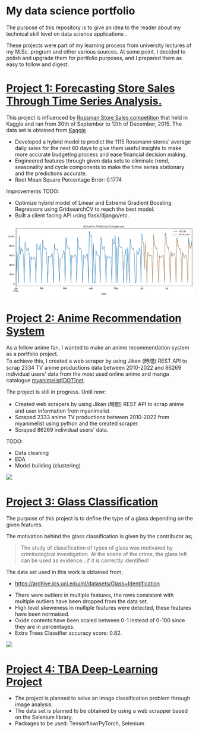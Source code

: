 # My data science portfolio
The purpose of this repository is to give an idea to the reader about my technical skill level on data science applications .

These projects were part of my learning process from university lectures of my M.Sc. program and other various sources. At some point, I decided to polish and upgrade them for portfolio purposes, and I prepared them as easy to follow and digest.

# [Project 1: Forecasting Store Sales Through Time Series Analysis.](https://github.com/ildeniz/ML-2022-003-Forecasting_Store_Sales_Through_Time_Series_Analysis) 
This project is influenced by [Rossman Store Sales competition](https://www.kaggle.com/competitions/rossmann-store-sales) that held in Kaggle and ran from 30th of September to 12th of December, 2015.
The data set is obtained from [Kaggle](https://www.kaggle.com/competitions/rossmann-store-sales/data)

* Developed a hybrid model to predict the 1115 Rossmann stores' average daily sales for the next 60 days to give them useful insights to make more accurate budgeting process and ease financial decision making.
* Engineered features through given data sets to eliminate trend, seasonality and cycle components to make the time series stationary and the predictions accurate.
* Root Mean Square Percentage Error: 0.1774

Improvements TODO:
  * Optimize hybrid model of Linear and Extreme Gradient Boosting Regressors using GridsearchCV to reach the best model.
  * Built a client facing API using flask/django/etc.

![](/Images/Actual_vs_Prediction_comparison.png )

# [Project 2: Anime Recommendation System](https://github.com/ildeniz/Anime_Recommendation_System)  
As a fellow anime fan, I wanted to make an anime recommendation system as a portfolio project.  
To achieve this, I created a web scraper by using Jikan (時間) REST API to scrap 2334 TV anime productions data between 2010-2022 and 86269 individual users' data from the most used online anime and manga catalogue [myanimelist[DOT]net](https://myanimelist.net/).

The project is still in progress. Until now:
* Created web scrapers by using Jikan (時間) REST API to scrap anime and user information from myanimelist.
* Scraped 2333 anime TV productions between 2010-2022 from myanimelist using python and the created scraper.
* Scraped 86269 individual users' data.

TODO:
* Data cleaning
* EDA
* Model building (clustering)

![](/images/image.png)

# [Project 3: Glass Classification](https://github.com/ildeniz/ML-2022-001-Glass_classification) 

The purpose of this project is to define the type of a glass depending on the given features. 

The motivation behind the glass classification is given by the contributor as;
>The study of classification of types of glass was motivated by
criminological investigation. At the scene of the crime, the glass left
can be used as evidence…if it is correctly identified!

The data set used in this work is obtained from;
- https://archive.ics.uci.edu/ml/datasets/Glass+Identification

* There were outliers in multiple features, the rows consistent with multiple outliers have been dropped from the data set.
* High level skeweness in multiple features were detected, these features have been normaised.
* Oxide contents have been scaled between 0-1 instead of 0-100 since they are in percentages.
* Extra Trees Classifier accuracy score: 0.82.

![](/images/image.png)


# [Project 4: TBA Deep-Learning Project](https://github.com/ildeniz/ildeniz_data_science_portfolio)
* The project is planned to solve an image classification problem through image analysis.
* The data set is planned to be obtained by using a web scrapper based on the Selenium library.
* Packages to be used: Tensorflow/PyTorch, Selenium
